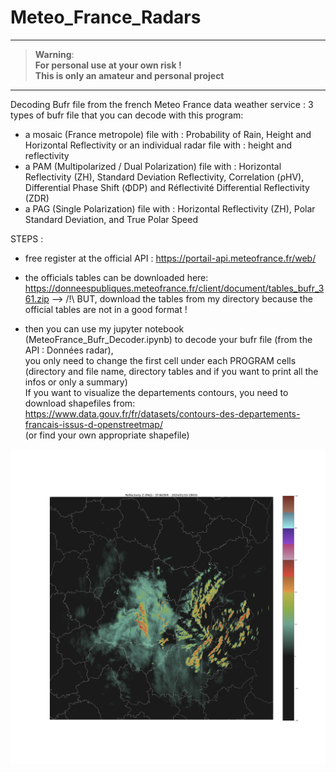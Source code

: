 # Meteo_France_Radars

---------
> __Warning__:  
<b>For personal use at your own risk !   
This is only an amateur and personal project</b>  
---------

Decoding Bufr file from the french Meteo France data weather service : 
3 types of bufr file that you can decode with this program:
- a mosaic (France metropole) file with : Probability of Rain, Height and Horizontal Reflectivity
  or an individual radar file with : height and reflectivity
- a PAM (Multipolarized / Dual Polarization) file with : Horizontal Reflectivity (ZH), Standard Deviation Reflectivity, Correlation (ρHV), Differential Phase Shift (ΦDP) and Réflectivité Differential Reflectivity (ZDR)
- a PAG (Single Polarization) file with : Horizontal Reflectivity (ZH), Polar Standard Deviation, and True Polar Speed 

STEPS :
- free register at the official API : https://portail-api.meteofrance.fr/web/  
 
- the officials tables can be downloaded here:  
https://donneespubliques.meteofrance.fr/client/document/tables_bufr_361.zip
  --> /!\ BUT, download the tables from my directory because the official tables are not in a good format !

- then you can use my jupyter notebook (MeteoFrance_Bufr_Decoder.ipynb) to decode your bufr file (from the API : Données radar),  
you only need to change the first cell under each PROGRAM cells  
(directory and file name,  directory tables and if you want to print all the infos or only a summary)  
If you want to visualize the departements contours, you need to download shapefiles from:  
https://www.data.gouv.fr/fr/datasets/contours-des-departements-francais-issus-d-openstreetmap/  
(or find your own appropriate shapefile)

![reflecvity_example](examples/T_PAGF58_C_EODC_20240110195500_reflZ_PAG_dep.png)

